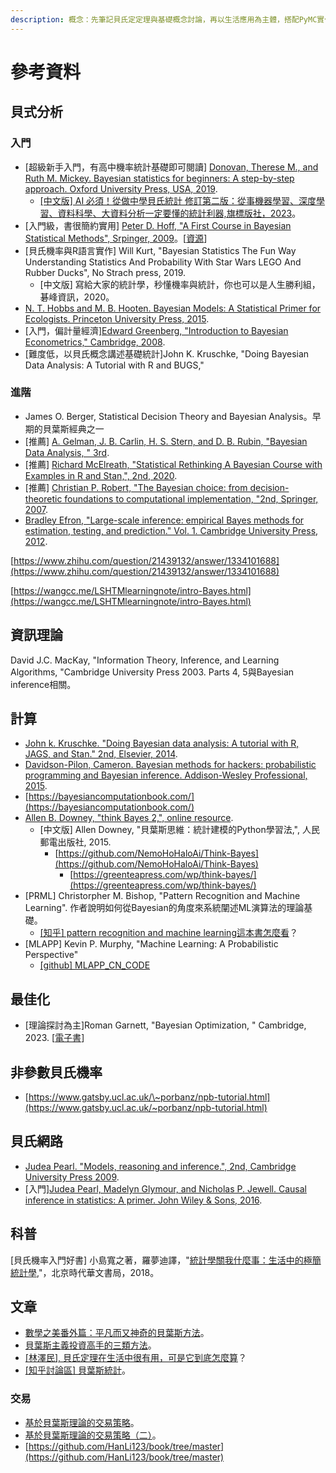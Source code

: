 ```yaml
---
description: 概念：先筆記貝氏定定理與基礎概念討論，再以生活應用為主體，搭配PyMC實作相關結果。目標是將貝氏推論應用在投資上。
---
```


# 參考資料

## 貝式分析

### 入門

* \[超級新手入門，有高中機率統計基礎即可閱讀] [Donovan, Therese M., and Ruth M. Mickey. Bayesian statistics for beginners: A step-by-step approach. Oxford University Press, USA, 2019](https://www.amazon.com/-/zh_TW/Therese-M-Donovan/dp/0198841302/ref=sr_1_fkmr0_1?crid=2J25R69XN9YAE\&keywords=Donovan%2C+Therese+M.%2C+and+Ruth+M.+Mickey.+Bayesian+statistics+for+beginners%3A+A+step-by-step+approach.+Oxford+University+Press%2C+USA%2C+2019.\&qid=1668092584\&sprefix=donovan%2C+therese+m.%2C+and+ruth+m.+mickey.+bayesian+statistics+for+beginners+a+step-by-step+approach.+oxford+university+press%2C+usa%2C+2019.%2Caps%2C467\&sr=8-1-fkmr0).
  * [\[中文版\] AI 必須！從做中學貝氏統計 修訂第二版：從事機器學習、深度學習、資料科學、大資料分析一定要懂的統計利器,旗標版社，2023](https://www.books.com.tw/products/0010953797?sloc=main)。
* \[入門級，書很簡約實用] [Peter D. Hoff, "A First Course in Bayesian Statistical Methods", Srpinger, 2009](https://link.springer.com/book/10.1007/978-0-387-92407-6)。\[[資源](https://pdhoff.github.io/book/)]
* \[貝氏機率與R語言實作] Will Kurt, "Bayesian Statistics The Fun Way Understanding Statistics And Probability With Star Wars LEGO And Rubber Ducks", No Strach press, 2019.
  * \[中文版] 寫給大家的統計學，秒懂機率與統計，你也可以是人生勝利組，碁峰資訊，2020。
* [N. T. Hobbs and M. B. Hooten. Bayesian Models: A Statistical Primer for Ecologists. Princeton University Press, 2015](https://www.amazon.com/-/zh_TW/N-Thompson-Hobbs/dp/0691159289/ref=sr_1_1?crid=1KZTZYL25A0EM\&keywords=Bayesian+Models%3A+A+Statistical+Primer+for+Ecologists\&qid=1668124470\&sprefix=bayesian+data+analysis%2Caps%2C631\&sr=8-1).
* \[入門，偏計量經濟][Edward Greenberg, "Introduction to Bayesian Econometrics,"  Cambridge, 2008](https://www.cambridge.org/highereducation/books/introduction-to-bayesian-econometrics/234C113757424F92971BCD61822EACEA#overview).
* \[難度低，以貝氏概念講述基礎統計]John K. Kruschke, "Doing Bayesian Data Analysis: A Tutorial with R and BUGS,"

### 進階

* James O. Berger, Statistical Decision Theory and Bayesian Analysis。早期的貝葉斯經典之一
* \[推薦] [A. Gelman, J. B. Carlin, H. S. Stern, and D. B. Rubin, "Bayesian Data Analysis, " 3rd](http://www.stat.columbia.edu/~gelman/book/). &#x20;
* \[推薦]  [Richard McElreath, "Statistical Rethinking A Bayesian Course with Examples in R and Stan,", 2nd, 2020](https://xcelab.net/rm/statistical-rethinking/).
* \[推薦] [Christian P. Robert, "The Bayesian choice: from decision-theoretic foundations to computational implementation, "2nd, Springer, 2007](https://link.springer.com/book/10.1007/0-387-71599-1).
* [Bradley Efron,  "Large-scale inference: empirical Bayes methods for estimation, testing, and prediction." Vol. 1. Cambridge University Press, 2012](https://www.cambridge.org/core/books/largescale-inference/A0B183B0080A92966497F12CE5D12589).

[https://www.zhihu.com/question/21439132/answer/1334101688](https://www.zhihu.com/question/21439132/answer/1334101688)

[https://wangcc.me/LSHTMlearningnote/intro-Bayes.html](https://wangcc.me/LSHTMlearningnote/intro-Bayes.html)

## 資訊理論

David J.C. MacKay, "Information Theory, Inference, and Learning Algorithms, "Cambridge University Press 2003. Parts 4, 5與Bayesian inference相關。

## 計算

* [John k. Kruschke. "Doing Bayesian data analysis: A tutorial with R, JAGS, and Stan." 2nd, Elsevier, 2014](https://www.amazon.com/-/zh_TW/John-Kruschke/dp/0124058884/ref=sr_1_1?crid=Z9MR9VZXEC25\&keywords=Doing+Bayesian+Data+Analysis\&qid=1668123900\&sprefix=doing+bayesian+data+analysis%2Caps%2C584\&sr=8-1).
* [Davidson-Pilon, Cameron. Bayesian methods for hackers: probabilistic programming and Bayesian inference. Addison-Wesley Professional, 2015](https://www.amazon.com/-/zh_TW/Cameron-Davidson-Pilon/dp/0133902838/ref=sr_1_1?keywords=Bayesian+Methods+for+Hackers\&qid=1668092904\&sr=8-1).
* [https://bayesiancomputationbook.com/](https://bayesiancomputationbook.com/)
* [Allen B. Downey, "think Bayes 2,", online resource](https://allendowney.github.io/ThinkBayes2/).
  * \[中文版] Allen Downey, "貝葉斯思維：統計建模的Python學習法,", 人民郵電出版社, 2015.
    * [https://github.com/NemoHoHaloAi/Think-Bayes](https://github.com/NemoHoHaloAi/Think-Bayes)
      * [https://greenteapress.com/wp/think-bayes/](https://greenteapress.com/wp/think-bayes/)
* \[PRML] Christorpher M. Bishop, "Pattern Recognition and Machine Learning". 作者說明如何從Bayesian的角度來系統闡述ML演算法的理論基礎。
  * [\[知乎\] pattern recognition and machine learning這本書怎麼看](https://www.zhihu.com/question/20970802)？
* \[MLAPP] Kevin P. Murphy, "Machine Learning: A Probabilistic Perspective"
  * [\[github\] MLAPP\_CN\_CODE](https://github.com/qiguming/MLAPP_CN_CODE)

## 最佳化

* \[理論探討為主]Roman Garnett, "Bayesian Optimization, " Cambridge, 2023. \[[電子書](https://link.zhihu.com/?target=https%3A//bayesoptbook.com/book/bayesoptbook.pdf)]&#x20;

## 非參數貝氏機率

* [https://www.gatsby.ucl.ac.uk/\~porbanz/npb-tutorial.html](https://www.gatsby.ucl.ac.uk/~porbanz/npb-tutorial.html)

## 貝氏網路

* [Judea Pearl. "Models, reasoning and inference.", 2nd, Cambridge University Press 2009](https://www.amazon.com/-/zh_TW/Causality-Reasoning-Inference%EF%BC%88%E8%8B%B1%E6%96%87%E7%89%88%EF%BC%89-Judea-Pearl/dp/052189560X/ref=sr_1_1?keywords=Causality%3A+Models%2C+Reasoning+and+Inference\&qid=1668730260\&sr=8-1).
* \[入門][Judea Pearl,  Madelyn Glymour, and Nicholas P. Jewell. Causal inference in statistics: A primer. John Wiley & Sons, 2016](https://www.amazon.com/-/zh_TW/Causal-Inference-Statistics%EF%BC%9A-Primer%EF%BC%88%E8%8B%B1%E6%96%87%E7%89%88%EF%BC%89-Judea/dp/1119186846/ref=d_pd_sbs_sccl_3_2/138-6746780-0252637?pd_rd_w=L7T35\&content-id=amzn1.sym.3676f086-9496-4fd7-8490-77cf7f43f846\&pf_rd_p=3676f086-9496-4fd7-8490-77cf7f43f846\&pf_rd_r=90SZZN8RMRW51JP4YSJ7\&pd_rd_wg=V1QHg\&pd_rd_r=bf4cb296-86e8-453a-8d39-6155c7bea1b0\&pd_rd_i=1119186846\&psc=1).

## 科普

\[貝氏機率入門好書] 小島寬之著，羅夢迪譯，"[統計學關我什麼事：生活中的極簡統計學](https://zhuanlan.zhihu.com/p/581431373),"，北京時代華文書局，2018。



## 文章

* [數學之美番外篇：平凡而又神奇的貝葉斯方法](https://mindhacks.cn/2008/09/21/the-magical-bayesian-method/)。
* [貝葉斯主義投資高手的三類方法](https://finance.sina.cn/fund/sm/2023-07-14/detail-imzarutt5100091.d.html?vt=4\&cid=90642\&node_id=90642)。
* [\[林澤民\], 貝氏定理在生活中很有用，可是它到底怎麼算](https://blog.udn.com/mobile/nilnimest/124668370)？
* [\[知乎討論區\] 貝葉斯統計](https://www.zhihu.com/topic/19632220/hot)。&#x20;

### 交易

* [基於貝葉斯理論的交易策略](https://zhuanlan.zhihu.com/p/672295574)。
* [基於貝葉斯理論的交易策略（二）](https://zhuanlan.zhihu.com/p/672525412)。
* [https://github.com/HanLi123/book/tree/master](https://github.com/HanLi123/book/tree/master)
